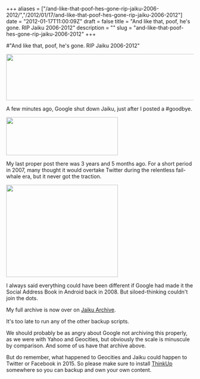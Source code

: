 +++
aliases = ["/and-like-that-poof-hes-gone-rip-jaiku-2006-2012/","/2012/01/17/and-like-that-poof-hes-gone-rip-jaiku-2006-2012"]
date = "2012-01-17T11:00:09Z"
draft = false
title = "And like that, poof, he's gone. RIP Jaiku 2006-2012"
description = ""
slug = "and-like-that-poof-hes-gone-rip-jaiku-2006-2012"
+++

#"And like that, poof, he's gone. RIP Jaiku 2006-2012"

<a href="https://s3-eu-west-1.amazonaws.com/conoroneill.net/wp-content/uploads/2012/01/goodbye1.png"><img class="size-full wp-image-516 aligncenter" title="goodbye" src="https://s3-eu-west-1.amazonaws.com/conoroneill.net/wp-content/uploads/2012/01/goodbye1.png" alt="" width="597" height="124" /></a>

A few minutes ago, Google shut down Jaiku, just after I posted a #goodbye.

<a href="https://s3-eu-west-1.amazonaws.com/conoroneill.net/wp-content/uploads/2012/01/17-01-2012-10-55-27.png"><img class="size-medium wp-image-514 aligncenter" title="17-01-2012 10-55-27" src="https://s3-eu-west-1.amazonaws.com/conoroneill.net/wp-content/uploads/2012/01/17-01-2012-10-55-27-300x102.png" alt="" width="300" height="102" /></a>

My last proper post there was 3 years and 5 months ago. For a short period in 2007, many thought it would overtake Twitter during the relentless fail-whale era, but it never got the traction.

<a href="http://conoro.jaikuarchive.com"><img class="size-medium wp-image-513 aligncenter" title="jaiku" src="https://s3-eu-west-1.amazonaws.com/conoroneill.net/wp-content/uploads/2012/01/jaiku-300x247.jpg" alt="" width="300" height="247" /></a>

I always said everything could have been different if Google had made it the Social Address Book in Android back in 2008. But siloed-thinking couldn't join the dots.

My full archive is now over on <a href="http://conoro.jaikuarchive.com">Jaiku Archive</a>.

It's too late to run any of the other backup scripts.

We should probably be as angry about Google not archiving this properly, as we were with Yahoo and Geocities, but obviously the scale is minuscule by comparison. And some of us have that archive above.

But do remember, what happened to Geocities and Jaiku could happen to Twitter or Facebook in 2015. So please make sure to install <a href="http://thinkupapp.com/">ThinkUp</a> somewhere so you can backup and own your own content.

&nbsp;